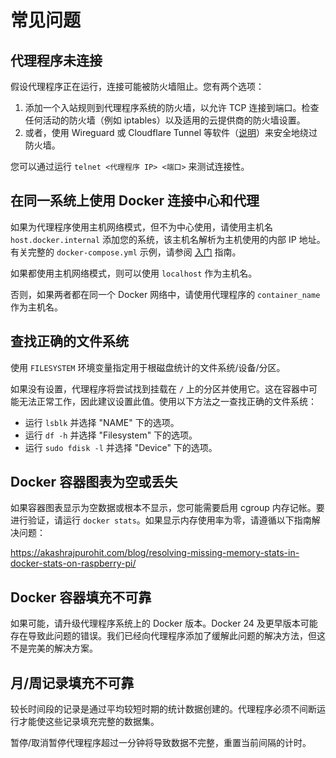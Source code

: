 # 常见问题

## 代理程序未连接

假设代理程序正在运行，连接可能被防火墙阻止。您有两个选项：

1. 添加一个入站规则到代理程序系统的防火墙，以允许 TCP 连接到端口。检查任何活动的防火墙（例如 iptables）以及适用的云提供商的防火墙设置。
2. 或者，使用 Wireguard 或 Cloudflare Tunnel 等软件（[说明](https://github.com/henrygd/beszel/discussions/250)）来安全地绕过防火墙。

您可以通过运行 `telnet <代理程序 IP> <端口>` 来测试连接性。

## 在同一系统上使用 Docker 连接中心和代理

如果为代理程序使用主机网络模式，但不为中心使用，请使用主机名 `host.docker.internal` 添加您的系统，该主机名解析为主机使用的内部 IP 地址。有关完整的 `docker-compose.yml` 示例，请参阅 [入门](./getting-started.md) 指南。

如果都使用主机网络模式，则可以使用 `localhost` 作为主机名。

否则，如果两者都在同一个 Docker 网络中，请使用代理程序的 `container_name` 作为主机名。

## 查找正确的文件系统

使用 `FILESYSTEM` 环境变量指定用于根磁盘统计的文件系统/设备/分区。

如果没有设置，代理程序将尝试找到挂载在 `/` 上的分区并使用它。这在容器中可能无法正常工作，因此建议设置此值。使用以下方法之一查找正确的文件系统：

- 运行 `lsblk` 并选择 "NAME" 下的选项。
- 运行 `df -h` 并选择 "Filesystem" 下的选项。
- 运行 `sudo fdisk -l` 并选择 "Device" 下的选项。

## Docker 容器图表为空或丢失

如果容器图表显示为空数据或根本不显示，您可能需要启用 cgroup 内存记帐。要进行验证，请运行 `docker stats`。如果显示内存使用率为零，请遵循以下指南解决问题：

<https://akashrajpurohit.com/blog/resolving-missing-memory-stats-in-docker-stats-on-raspberry-pi/>

## Docker 容器填充不可靠

如果可能，请升级代理程序系统上的 Docker 版本。Docker 24 及更早版本可能存在导致此问题的错误。我们已经向代理程序添加了缓解此问题的解决方法，但这不是完美的解决方案。

## 月/周记录填充不可靠

较长时间段的记录是通过平均较短时期的统计数据创建的。代理程序必须不间断运行才能使这些记录填充完整的数据集。

暂停/取消暂停代理程序超过一分钟将导致数据不完整，重置当前间隔的计时。
